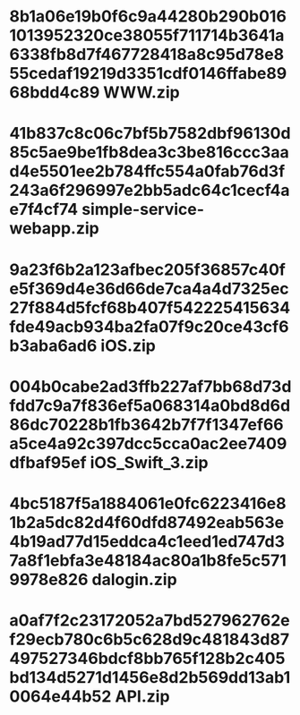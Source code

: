 # 8b1a06e19b0f6c9a44280b290b0161013952320ce38055f711714b3641a6338fb8d7f467728418a8c95d78e855cedaf19219d3351cdf0146ffabe8968bdd4c89  WWW.zip
# 41b837c8c06c7bf5b7582dbf96130d85c5ae9be1fb8dea3c3be816ccc3aad4e5501ee2b784ffc554a0fab76d3f243a6f296997e2bb5adc64c1cecf4ae7f4cf74  simple-service-webapp.zip
# 9a23f6b2a123afbec205f36857c40fe5f369d4e36d66de7ca4a4d7325ec27f884d5fcf68b407f542225415634fde49acb934ba2fa07f9c20ce43cf6b3aba6ad6  iOS.zip
# 004b0cabe2ad3ffb227af7bb68d73dfdd7c9a7f836ef5a068314a0bd8d6d86dc70228b1fb3642b7f7f1347ef66a5ce4a92c397dcc5cca0ac2ee7409dfbaf95ef  iOS_Swift_3.zip
# 4bc5187f5a1884061e0fc6223416e81b2a5dc82d4f60dfd87492eab563e4b19ad77d15eddca4c1eed1ed747d37a8f1ebfa3e48184ac80a1b8fe5c5719978e826  dalogin.zip
# a0af7f2c23172052a7bd527962762ef29ecb780c6b5c628d9c481843d87497527346bdcf8bb765f128b2c405bd134d5271d1456e8d2b569dd13ab10064e44b52  API.zip